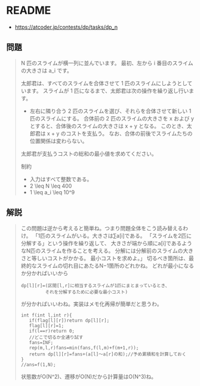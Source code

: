 # README
- <https://atcoder.jp/contests/dp/tasks/dp_n>

## 問題
>N 匹のスライムが横一列に並んでいます。
>最初、左から i 番目のスライムの大きさは a_i です。
>
>太郎君は、すべてのスライムを合体させて 1 匹のスライムにしようとしています。
>スライムが 1 匹になるまで、太郎君は次の操作を繰り返し行います。
>
>* 左右に隣り合う 2 匹のスライムを選び、それらを合体させて新しい 1 匹のスライムにする。
>  合体前の 2 匹のスライムの大きさを x および y とすると、合体後のスライムの大きさは x + y となる。
>  このとき、太郎君は x + y のコストを支払う。
>  なお、合体の前後でスライムたちの位置関係は変わらない。
>
>太郎君が支払うコストの総和の最小値を求めてください。
>
>制約
>
>* 入力はすべて整数である。
>* 2 \leq N \leq 400
>* 1 \leq a_i \leq 10^9

## 解説
>この問題は逆から考えると簡単ね。つまり問題全体をこう読み替えるわけ。
>「1匹のスライムがいる。大きさは∑a[i]である。
>「スライムを2匹に分解する」という操作を繰り返して、
>大きさが端から順にa[i]であるようなN匹のスライムを作ることを考える。
>分解には分解前のスライムの大きさと等しいコストがかかる。
>最小コストを求めよ。」
>切るべき箇所は、最終的なスライムの切れ目にあたるN−1箇所のどれかね。
>どれが最小になるか分かればいいから
>
>```
>dp[l][r]=(区間[l,r]に相当するスライムが1匹にまとまっているとき、
>          それを分解するために必要な最小コスト)
>```
>
>が分かればいいわね。実装はメモ化再帰が簡単だと思うわ。
>
>```
>int f(int l,int r){
>    if(flag[l][r])return dp[l][r];
>    flag[l][r]=1;
>    if(l==r)return 0;
>    //どこで切るか全通り試す
>    fans=INF;
>    rep(m,l,r)fans=min(fans,f(l,m)+f(m+1,r));
>    return dp[l][r]=fans+(a[l]～a[r]の和);//予め累積和を計算しておく
>}
>//ans=f(1,N);
>```
>
>状態数がO(N^2)、遷移がO(N)だから計算量はO(N^3)ね。
